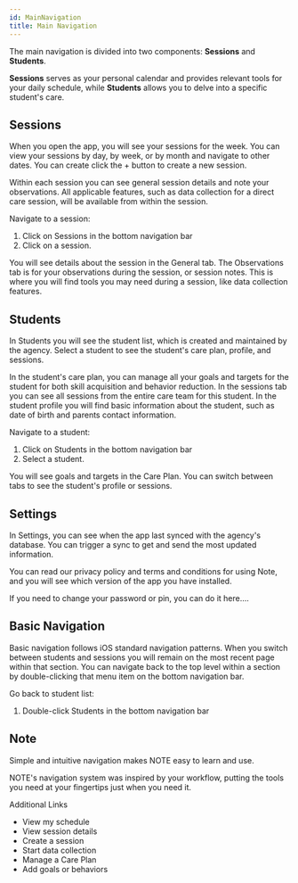 ```yaml
---
id: MainNavigation
title: Main Navigation
---
```

The main navigation is divided into two components: **Sessions** and **Students**.

**Sessions** serves as your personal calendar and provides relevant tools for your daily schedule, while **Students** allows you to delve into a specific student's care.

## Sessions

When you open the app, you will see your sessions for the week. You can view your sessions by day, by week, or by month and navigate to other dates. You can create click the + button to create a new session.

Within each session you can see general session details and note your observations. All applicable features, such as data collection for a direct care session, will be available from within the session.

Navigate to a session:

1. Click on Sessions in the bottom navigation bar
2. Click on a session.

You will see details about the session in the General tab. The Observations tab is for your observations during the session, or session notes. This is where you will find tools you may need during a session, like data collection features.

## Students

In Students you will see the student list, which is created and maintained by the agency. Select a student to see the student's care plan, profile, and sessions.

In the student's care plan, you can manage all your goals and targets for the student for both skill acquisition and behavior reduction. In the sessions tab you can see all sessions from the entire care team for this student. In the student profile you will find basic information about the student, such as date of birth and parents contact information.

Navigate to a student:

1. Click on Students in the bottom navigation bar
2. Select a student.

You will see goals and targets in the Care Plan. You can switch between tabs to see the student's profile or sessions.

## Settings

In Settings, you can see when the app last synced with the agency's database. You can trigger a sync to get and send the most updated information.

You can read our privacy policy and terms and conditions for using Note, and you will see which version of the app you have installed.

If you need to change your password or pin, you can do it here….

## Basic Navigation

Basic navigation follows iOS standard navigation patterns. When you switch between students and sessions you will remain on the most recent page within that section. You can navigate back to the top level within a section by double-clicking that menu item on the bottom navigation bar.

Go back to student list:

1. Double-click Students in the bottom navigation bar

## Note

Simple and intuitive navigation makes NOTE easy to learn and use.

NOTE's navigation system was inspired by your workflow, putting the tools you need at your fingertips just when you need it.

Additional Links

- View my schedule
- View session details
- Create a session
- Start data collection
- Manage a Care Plan
- Add goals or behaviors